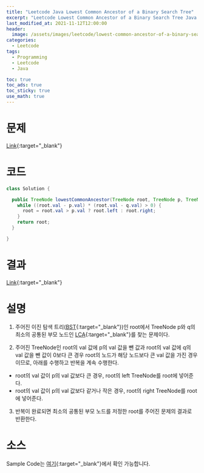 ```yaml
---
title: "Leetcode Java Lowest Common Ancestor of a Binary Search Tree"
excerpt: "Leetcode Lowest Common Ancestor of a Binary Search Tree Java 풀이"
last_modified_at: 2021-11-12T12:00:00
header:
  image: /assets/images/leetcode/lowest-common-ancestor-of-a-binary-search-tree.png
categories:
  - Leetcode
tags:
  - Programming
  - Leetcode
  - Java

toc: true
toc_ads: true
toc_sticky: true
use_math: true
---
```

# 문제
[Link](https://leetcode.com/problems/lowest-common-ancestor-of-a-binary-search-tree/){:target="_blank"}

# 코드
```java
class Solution {

  public TreeNode lowestCommonAncestor(TreeNode root, TreeNode p, TreeNode q) {
    while ((root.val - p.val) * (root.val - q.val) > 0) {
      root = root.val > p.val ? root.left : root.right;
    }
    return root;
  }

}
```

# 결과
[Link](https://leetcode.com/submissions/detail/585843867/){:target="_blank"}

# 설명
1. 주어진 이진 탐색 트리([BST](https://en.wikipedia.org/wiki/Binary_search_tree){:target="_blank"})인 root에서 TreeNode p와 q의 최소의 공통된 부모 노드인 [LCA](https://en.wikipedia.org/wiki/Lowest_common_ancestor){:target="_blank"}를 찾는 문제이다.

2. 주어진 TreeNode인 root의 val 값에 p의 val 값을 뺀 값과 root의 val 값에 q의 val 값을 뺀 값이 0보다 큰 경우 root의 노드가 해당 노드보다 큰 val 값을 가진 경우이므로, 아래를 수행하고 반복을 계속 수행한다.
- root의 val 값이 p의 val 값보다 큰 경우, root의 left TreeNode를 root에 넣어준다.
- root의 val 값이 p의 val 값보다 같거나 작은 경우, root의 right TreeNode를 root에 넣어준다.

3. 반복이 완료되면 최소의 공통된 부모 노드를 저정한 root를 주어진 문제의 결과로 반환한다.

# 소스
Sample Code는 [여기](https://github.com/GracefulSoul/leetcode/blob/master/src/main/java/gracefulsoul/problems/LowestCommonAncestorOfABinarySearchTree.java){:target="_blank"}에서 확인 가능합니다.